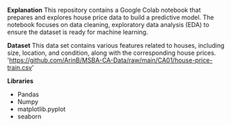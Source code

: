 **Explanation** 
This repository contains a Google Colab notebook that prepares and explores house price data to build a predictive model. The notebook focuses on data cleaning, exploratory data analysis (EDA) to ensure the dataset is ready for machine learning.

**Dataset**
This data set contains various features related to houses, including size, location, and condition, along with the corresponding house prices.
'https://github.com/ArinB/MSBA-CA-Data/raw/main/CA01/house-price-train.csv'

**Libraries**
- Pandas
- Numpy
- matplotlib.pyplot
- seaborn


